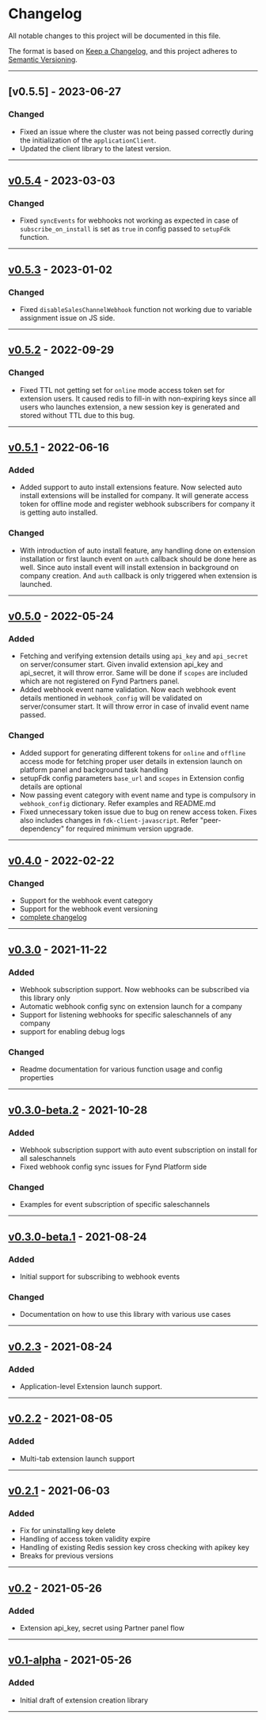 # Changelog
All notable changes to this project will be documented in this file.

The format is based on [Keep a Changelog](https://keepachangelog.com/en/1.0.0/),
and this project adheres to [Semantic Versioning](https://semver.org/spec/v2.0.0.html).

---
## [v0.5.5] - 2023-06-27
### Changed
- Fixed an issue where the cluster was not being passed correctly during the initialization of the `applicationClient`.
- Updated the client library to the latest version.

---
## [v0.5.4] - 2023-03-03
### Changed
- Fixed `syncEvents` for webhooks not working as expected in case of `subscribe_on_install` is set as `true` in config passed to `setupFdk` function.
---
## [v0.5.3] - 2023-01-02
### Changed
- Fixed `disableSalesChannelWebhook` function not working due to variable assignment issue on JS side.
---
## [v0.5.2] - 2022-09-29
### Changed
- Fixed TTL not getting set for `online` mode access token set for extension users. It caused redis to fill-in with non-expiring keys since all users who launches extension, a new session key is generated and stored without TTL due to this bug. 
---
## [v0.5.1] - 2022-06-16
### Added
- Added support to auto install extensions feature. Now selected auto install extensions will be installed for company. It will generate access token for offline mode and register webhook subscribers for company it is getting auto installed.

### Changed
- With introduction of auto install feature, any handling done on extension installation or first launch event on `auth` callback should be done here as well. Since auto install event will install extension in background on company creation. And `auth` callback is only triggered when extension is launched. 
---
## [v0.5.0] - 2022-05-24
### Added
- Fetching and verifying extension details using `api_key` and `api_secret` on server/consumer start. Given invalid extension api_key and api_secret, it will throw error. Same will be done if `scopes` are included which are not registered on Fynd Partners panel.
- Added webhook event name validation. Now each webhook event details mentioned in `webhook_config` will be validated on server/consumer start. It will throw error in case of invalid event name passed.
### Changed
- Added support for generating different tokens for `online` and `offline` access mode for fetching proper user details in extension launch on platform panel and background task handling  
- setupFdk config parameters `base_url` and `scopes` in Extension config details are optional
- Now passing event category with event name and type is compulsory in `webhook_config` dictionary. Refer examples and README.md
- Fixed unnecessary token issue due to bug on renew access token. Fixes also includes changes in `fdk-client-javascript`. Refer "peer-dependency" for required minimum version upgrade.

---

## [v0.4.0] - 2022-02-22
### Changed
- Support for the webhook event category
- Support for the webhook event versioning
- [complete changelog](https://github.com/gofynd/fdk-extension-javascript/pull/20#issue-1089270288)
---

## [v0.3.0] - 2021-11-22
### Added
- Webhook subscription support. Now webhooks can be subscribed via this library only
- Automatic webhook config sync on extension launch for a company
- Support for listening webhooks for specific saleschannels of any company
- support for enabling debug logs
### Changed
- Readme documentation for various function usage and config properties
---
## [v0.3.0-beta.2] - 2021-10-28
### Added
- Webhook subscription support with auto event subscription on install for all saleschannels
- Fixed webhook config sync issues for Fynd Platform side
### Changed
- Examples for event subscription of specific saleschannels
---
## [v0.3.0-beta.1] - 2021-08-24
### Added
- Initial support for subscribing to webhook events
### Changed
- Documentation on how to use this library with various use cases
---
## [v0.2.3] - 2021-08-24
### Added
- Application-level Extension launch support.
---
## [v0.2.2] - 2021-08-05
### Added
- Multi-tab extension launch support
---
## [v0.2.1] - 2021-06-03
### Added
- Fix for uninstalling key delete
- Handling of access token validity expire
- Handling of existing Redis session key cross checking with apikey key
- Breaks for previous versions
---
## [v0.2] - 2021-05-26
### Added
- Extension api_key, secret using Partner panel flow
---
## [v0.1-alpha] - 2021-05-26
### Added
- Initial draft of extension creation library
---
[v0.5.4]: https://github.com/gofynd/fdk-extension-javascript/releases/tag/v0.5.4
[v0.5.3]: https://github.com/gofynd/fdk-extension-javascript/releases/tag/v0.5.3
[v0.5.2]: https://github.com/gofynd/fdk-extension-javascript/releases/tag/v0.5.2
[v0.5.1]: https://github.com/gofynd/fdk-extension-javascript/releases/tag/v0.5.1
[v0.5.0]: https://github.com/gofynd/fdk-extension-javascript/releases/tag/v0.5.0
[v0.4.0]: https://github.com/gofynd/fdk-extension-javascript/releases/tag/v0.4.0
[v0.3.0]: https://github.com/gofynd/fdk-extension-javascript/releases/tag/v0.3.0
[v0.3.0-beta.2]: https://github.com/gofynd/fdk-extension-javascript/releases/tag/v0.3.0-beta.2
[v0.3.0-beta.1]: https://github.com/gofynd/fdk-extension-javascript/releases/tag/v0.3.0-beta.1
[v0.2.3]: https://github.com/gofynd/fdk-extension-javascript/releases/tag/v0.2.3
[v0.2.2]: https://github.com/gofynd/fdk-extension-javascript/releases/tag/v0.2.2
[v0.2.1]: https://github.com/gofynd/fdk-extension-javascript/releases/tag/v0.2.1
[v0.2]: https://github.com/gofynd/fdk-extension-javascript/releases/tag/v0.2
[v0.1-alpha]: https://github.com/gofynd/fdk-extension-javascript/releases/tag/v0.1-alpha